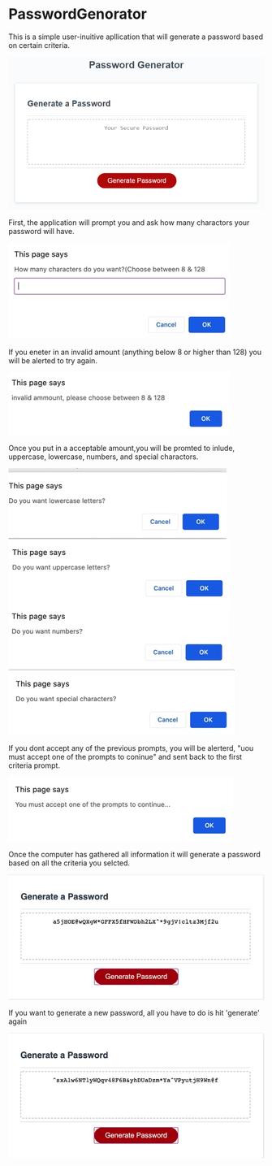 # PasswordGenorator
This is a simple user-inuitive apllication that will generate a password based on certain criteria. 

![ The First Prompt](02-Homework/screenshots/passGenNoText.png)

First, the application will prompt you and ask how many charactors your password will have.

![ The First Prompt](02-Homework/screenshots/DYW8or128.jpeg)


If you eneter in an invalid amount (anything below 8 or higher than 128) you will be alerted to try again.

![ The First Prompt with an error](02-Homework/screenshots/8or128.jpeg)

Once you put in a acceptable amount,you will be promted to inlude, uppercase, lowercase, numbers, and special charactors.

![ Prompting for lower case letters](02-Homework/screenshots/DoYWlwrCse.jpeg)
![ Prompting for upper case letters](02-Homework/screenshots/DYWupper.jpeg)
![ Prompting for numbers case letters](02-Homework/screenshots/DYWnubrs.jpeg)
![ Prompting for lower case letters](02-Homework/screenshots/DYWspec.jpeg)


If you dont accept any of the previous prompts, you will be alerterd, "uou must accept one of the prompts to coninue" and sent back to the first criteria prompt.

![ Prompting if none of the criteria was accepted](02-Homework/screenshots/!Accepted.jpeg)

Once the computer has gathered all information it will generate a password based on all the criteria you selcted. 


![ First click on 'Generator](02-Homework/screenshots/passwrd1.jpeg)

If you want to generate a new password, all you have to do is hit 'generate' again

![ When you click 'Generate' again](02-Homework/screenshots/psswrd2.jpeg)